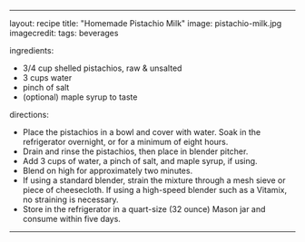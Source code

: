 ---

layout: recipe
title:  "Homemade Pistachio Milk"
image: pistachio-milk.jpg
imagecredit: 
tags: beverages

ingredients:
- 3/4 cup shelled pistachios, raw & unsalted
- 3 cups water
- pinch of salt
- (optional) maple syrup to taste

directions:
- Place the pistachios in a bowl and cover with water. Soak in the refrigerator overnight, or for a minimum of eight hours.
- Drain and rinse the pistachios, then place in blender pitcher.
- Add 3 cups of water, a pinch of salt, and maple syrup, if using.
- Blend on high for approximately two minutes.
- If using a standard blender, strain the mixture through a mesh sieve or piece of cheesecloth. If using a high-speed blender such as a Vitamix, no straining is necessary.
- Store in the refrigerator in a quart-size (32 ounce) Mason jar and consume within five days.

---